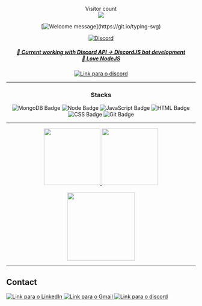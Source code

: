 <p align="center"> 
  Visitor count<br>
  <img src="https://profile-counter.glitch.me/%7Bjvrl18%7D/count.svg" />
</p>
<!-- Took from https://github.com/insolitum/insolitum -->
	
<div align="center">
	
<div align="center" width="fit-content">
	
[![Welcome message](https://readme-typing-svg.herokuapp.com?color=e6dc2e&lines=Hi,+i'm+João+a+bot+developer.)](https://git.io/typing-svg)	

<a href="https://discord.com/users/429771320964939787">
<img src="https://lanyard.cnrad.dev/api/429771320964939787" alt="Discord"/>
</div>

<h5 align="center" width="fit-content">
🎯 Current working with Discord API -> DiscordJS bot development<br>
🤍 Love NodeJS 
</h5>
	
<a href="https://discord.com/users/429771320964939787" target="_blank">
<img alt="Link para o discord" src="https://img.shields.io/badge/Discord-5865f2?style=for-the-badge&logo=discord&logoColor=white"/>
</a>
	
</div>

---

 <div style="display: inline_block" align="center">
  <p style="text-align: center;">
  
### Stacks

<!-- ![VueJS Badge](https://img.shields.io/badge/Vue.js-35495e?style=for-the-badge&logo=vue.js&logoColor=42b883)
![React](https://img.shields.io/badge/react-%2320232a.svg?style=for-the-badge&logo=react&logoColor=%2361DAFB) -->
<!-- ![Bootstrap](https://img.shields.io/badge/Bootstrap-%2320232a.svg?style=for-the-badge&logo=bootstrap&logoColor=%424242) -->
<!-- ![Express Badge](https://img.shields.io/badge/-Express.js-green?style=for-the-badge&logo=Express&logoColor=black) -->
![MongoDB Badge](https://img.shields.io/badge/MongoDB-0?style=for-the-badge&logo=MongoDB&logoColor=white)
![Node Badge](https://img.shields.io/badge/-Node.js-339933?style=for-the-badge&logo=node.js&logoColor=white)
![JavaScript Badge](https://img.shields.io/badge/-JavaScript-FCC624?style=for-the-badge&logo=JavaScript&logoColor=323330)
![HTML Badge](https://img.shields.io/badge/-HTML-E34F26?style=for-the-badge&logo=html5&logoColor=white)
![CSS Badge](https://img.shields.io/badge/-CSS-1572B6?style=for-the-badge&logo=css3&logoColor=white)
![Git Badge](https://img.shields.io/badge/-Git-F05032?style=for-the-badge&logo=git&logoColor=white)

  </p>
</div>

---

<div align="center">
  <a href="https://github.com/JVRL18">
  <img height="150em" src="https://github-readme-stats.vercel.app/api?username=JVRL18&show_icons=true&theme=dark&include_all_commits=true&count_private=true"/>
  <img height="150em" src="https://github-readme-stats.vercel.app/api/top-langs/?username=JVRL18&layout=compact&langs_count=7&theme=dark"/>
 </a>
</div>

<br>
	
<div align="center">
<img height="180em" src="https://github-readme-stats.vercel.app/api/wakatime?username=JVRL18&layout=compact&langs_count=8"/>
</div>

---


## Contact

 <div align="left">
  <a href="https://www.linkedin.com/in/joao-vitor-ribeiro-de-lima/" target="_blank">
    <img alt="Link para o LinkedIn" src="https://img.shields.io/badge/LinkedIn-0077B5?style=for-the-badge&logo=linkedin&logoColor=white"/>
  </a>
  <a href="mailto:joaovitor_rlima@hotmail.com" target="_blank">
    <img alt="Link para o Gmail" src="https://img.shields.io/badge/Gmail-D14836?style=for-the-badge&logo=gmail&logoColor=white"/>
  </a>
  <a href="https://discord.com/users/429771320964939787" target="_blank">
    <img alt="Link para o discord" src="https://img.shields.io/badge/Discord-5865f2?style=for-the-badge&logo=discord&logoColor=white"/>
  </a>

 </div>

